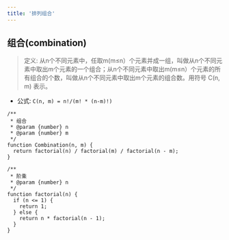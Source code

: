 ```yaml
---
title: '排列组合'
---
```


## 组合(combination)

> 定义: 从n个不同元素中，任取m(m≤n）个元素并成一组，叫做从n个不同元素中取出m个元素的一个组合；从n个不同元素中取出m(m≤n）个元素的所有组合的个数，叫做从n个不同元素中取出m个元素的组合数。用符号 C(n, m) 表示。

* 公式: `C(n, m) = n!/(m! * (n-m)!)`

```JS
/**
 * 组合
 * @param {number} n
 * @param {number} m
 */
function Combination(n, m) {
  return factorial(n) / factorial(m) / factorial(n - m);
}

/**
 * 阶乘
 * @param {number} n 
 */
function factorial(n) {
  if (n <= 1) {
    return 1;
  } else {
    return n * factorial(n - 1);
  }
}
```
